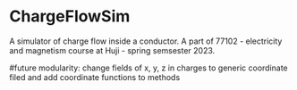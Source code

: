 # ChargeFlowSim
A simulator of charge flow inside a conductor. A part of 77102 - electricity and magnetism course at Huji - spring semsester 2023.


#future modularity:
change fields of x, y, z in charges to generic coordinate filed and add coordinate functions to methods